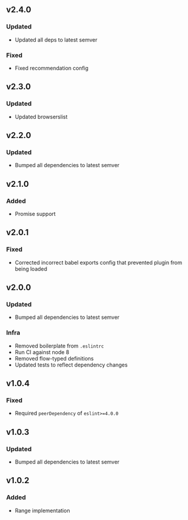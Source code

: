 ## v2.4.0
### Updated
- Updated all deps to latest semver
### Fixed
- Fixed recommendation config

## v2.3.0
### Updated
- Updated browserslist

## v2.2.0
### Updated
- Bumped all dependencies to latest semver

## v2.1.0
### Added
- Promise support

## v2.0.1
### Fixed
- Corrected incorrect babel exports config that prevented plugin from being loaded

## v2.0.0
### Updated
- Bumped all dependencies to latest semver
### Infra
- Removed boilerplate from `.eslintrc`
- Run CI against node 8
- Removed flow-typed definitions
- Updated tests to reflect dependency changes

## v1.0.4
### Fixed
- Required `peerDependency` of `eslint>=4.0.0`

## v1.0.3
### Updated
- Bumped all dependencies to latest semver

## v1.0.2
### Added
- Range implementation
